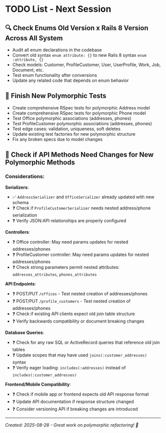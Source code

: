# TODO List - Next Session

## 🔍 **Check Enums Old Version x Rails 8 Version Across All System**
- Audit all enum declarations in the codebase 
- Convert old syntax `enum attribute: {}` to new Rails 8 syntax `enum :attribute, {}`
- Check models: Customer, ProfileCustomer, User, UserProfile, Work, Job, Document, etc.
- Test enum functionality after conversions
- Update any related code that depends on enum behavior

## 🧪 **Finish New Polymorphic Tests**
- Create comprehensive RSpec tests for polymorphic Address model
- Create comprehensive RSpec tests for polymorphic Phone model
- Test Office polymorphic associations (addresses, phones)
- Test ProfileCustomer polymorphic associations (addresses, phones)
- Test edge cases: validation, uniqueness, soft deletes
- Update existing test factories for new polymorphic structure
- Fix any broken specs due to model changes

## 🔌 **Check if API Methods Need Changes for New Polymorphic Methods**

### **Considerations:**

**Serializers**: 
- ✅ `AddressSerializer` and `OfficeSerializer` already updated with new schema
- ❓ Check if `ProfileCustomerSerializer` needs nested address/phone serialization
- ❓ Verify JSON:API relationships are properly configured

**Controllers**:
- ❓ Office controller: May need params updates for nested addresses/phones
- ❓ ProfileCustomer controller: May need params updates for nested addresses/phones  
- ❓ Check strong parameters permit nested attributes: `addresses_attributes`, `phones_attributes`

**API Endpoints**:
- ❓ POST/PUT `/offices` - Test nested creation of addresses/phones
- ❓ POST/PUT `/profile_customers` - Test nested creation of addresses/phones
- ❓ Check if existing API clients expect old join table structure
- ❓ Verify backwards compatibility or document breaking changes

**Database Queries**:
- ❓ Check for any raw SQL or ActiveRecord queries that reference old join tables
- ❓ Update scopes that may have used `joins(:customer_addresses)` syntax
- ❓ Verify eager loading: `includes(:addresses)` instead of `includes(:customer_addresses)`

**Frontend/Mobile Compatibility**:
- ❓ Check if mobile app or frontend expects old API response format
- ❓ Update API documentation if response structure changed
- ❓ Consider versioning API if breaking changes are introduced

---
*Created: 2025-08-28 - Great work on polymorphic refactoring! 🚀*